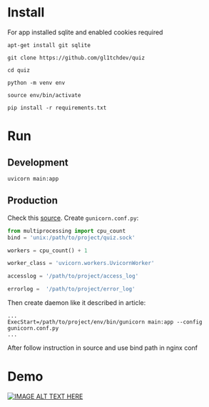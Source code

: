 # Install 
For app installed sqlite and enabled cookies required
```shell
apt-get install git sqlite
```
```shell 
git clone https://github.com/gl1tchdev/quiz
```
```shell
cd quiz
```
```shell
python -m venv env
```
```shell
source env/bin/activate
```
```shell
pip install -r requirements.txt
```
# Run
## Development
```shell
uvicorn main:app
```
## Production
Check this [source](https://www.digitalocean.com/community/tutorials/how-to-serve-flask-applications-with-gunicorn-and-nginx-on-ubuntu-22-04). Create ```gunicorn.conf.py```:
```python
from multiprocessing import cpu_count
bind = 'unix:/path/to/project/quiz.sock'

workers = cpu_count() + 1

worker_class = 'uvicorn.workers.UvicornWorker'

accesslog = '/path/to/project/access_log'

errorlog =  '/path/to/project/error_log'
```
Then create daemon like it described in article:
```
...
ExecStart=/path/to/project/env/bin/gunicorn main:app --config gunicorn.conf.py
...
```
After follow instruction in source and use bind path in nginx conf
# Demo
[![IMAGE ALT TEXT HERE](https://img.youtube.com/vi/CHS1VFO2fYU/0.jpg)](https://www.youtube.com/watch?v=CHS1VFO2fYU )
